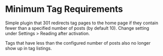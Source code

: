 # Minimum Tag Requirements
Simple plugin that 301 redirects tag pages to the home page if they contain fewer than a specified number of posts (by default 10). Change setting under Settings > Reading after activation.

Tags that have less than the configured number of posts also no longer show up in tag listings.
